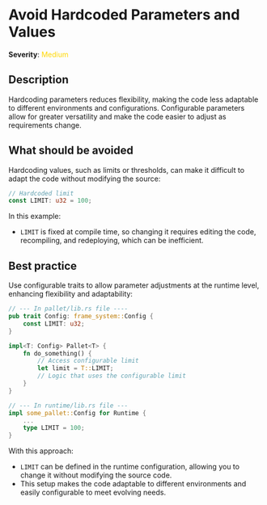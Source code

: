 # Avoid Hardcoded Parameters and Values

**Severity**: <span style="color:gold;">Medium</span>

## Description

Hardcoding parameters reduces flexibility, making the code less adaptable to different environments and configurations.
Configurable parameters allow for greater versatility and make the code easier to adjust as requirements change.

## What should be avoided

Hardcoding values, such as limits or thresholds, can make it difficult to adapt the code without modifying the source:

```rust
// Hardcoded limit
const LIMIT: u32 = 100;
```

In this example:

- `LIMIT` is fixed at compile time, so changing it requires editing the code, recompiling, and redeploying, which can be
  inefficient.

## Best practice

Use configurable traits to allow parameter adjustments at the runtime level, enhancing flexibility and adaptability:

```rust
// --- In pallet/lib.rs file ----
pub trait Config: frame_system::Config {
    const LIMIT: u32;
}

impl<T: Config> Pallet<T> {
    fn do_something() {
        // Access configurable limit
        let limit = T::LIMIT;
        // Logic that uses the configurable limit
    }
}

// --- In runtime/lib.rs file ---
impl some_pallet::Config for Runtime {
    ...
    type LIMIT = 100;
}
```

With this approach:

- `LIMIT` can be defined in the runtime configuration, allowing you to change it without modifying the source code.
- This setup makes the code adaptable to different environments and easily configurable to meet evolving needs.
